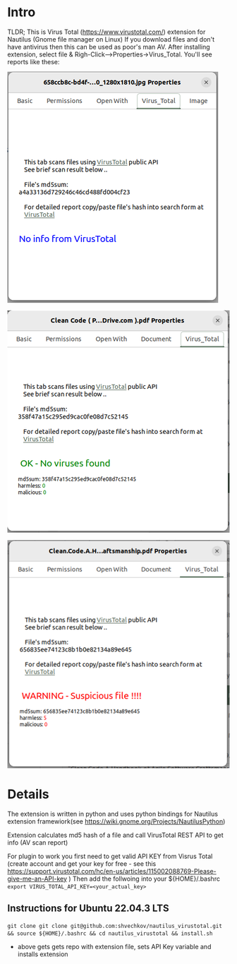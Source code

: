 # Intro 
TLDR; This is Virus Total (https://www.virustotal.com/) extension for Nautilus (Gnome file manager on Linux) If you download files and don't have antivirus then this can be used as poor's man AV. After installing extension, select file & Righ-Click-->Properties->Virus_Total. You'll see reports like these:

![NotFound](https://github.com/shvechkov/nautilus_virustotal/blob/main/vtreport_notfound.png?raw=true)

![OK](https://github.com/shvechkov/nautilus_virustotal/blob/main/vtreport_ok.png?raw=true)

![Flagged](https://github.com/shvechkov/nautilus_virustotal/blob/main/vtreport_flagged.png?raw=true)


# Details 
The extension is written in python and uses python bindings for Nautilus extension framewiork(see https://wiki.gnome.org/Projects/NautilusPython)

Extension calculates md5 hash of a file and call VirusTotal REST API to get info (AV scan report)

For plugin to work you first need to get valid API KEY from Visrus Total (create account and get your key for free - see this https://support.virustotal.com/hc/en-us/articles/115002088769-Please-give-me-an-API-key ) Then add the follwoing into your ${HOME}/.bashrc
`export VIRUS_TOTAL_API_KEY=<your_actual_key>`


## Instructions for Ubuntu 22.04.3 LTS 

`git clone git clone git@github.com:shvechkov/nautilus_virustotal.git && source ${HOME}/.bashrc && cd nautilus_virustotal && install.sh`

- above gets gets repo with extension file, sets API Key variable and installs extension







